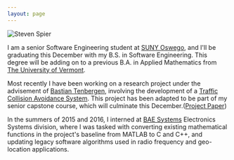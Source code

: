 ```yaml
---
layout: page
---
```


<div class="profilePhoto">
  <img alt="Steven Spier" src="{{site.baseurl}}/img/profile.jpg">
</div>



I am a senior Software Engineering student at [SUNY Oswego](http://www.oswego.edu), and I'll be graduating this December with my B.S. in Software Engineering. This degree will be adding on to a previous B.A. in Applied Mathematics from [The University of Vermont](www.uvm.edu). 

Most recently I have been working on a research project under the advisement of [Bastian Tenbergen](http://bastian.tenbergen.org), involving the development of a [Traffic Collision Avoidance System](https://en.wikipedia.org/wiki/Traffic_collision_avoidance_system). This project has been adapted to be part of my senior capstone course, which will culminate this December.([Project Paper](http://Sdspier.github.io/doc/sspierXPlaneReport.pdf))

In the summers of 2015 and 2016, I interned at [BAE Systems](https://en.wikipedia.org/wiki/BAE_Systems_Inc.) Electronics Systems division, where I was tasked with converting existing mathematical functions in the project's baseline from MATLAB to C and C++, and updating legacy software algorithms used in radio frequency and geo-location applications.

